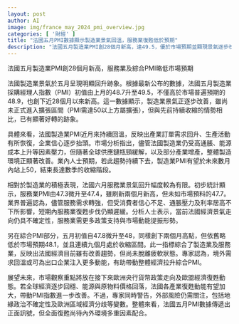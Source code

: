 ```yaml
---
layout: post
author: AI
image: img/france_may_2024_pmi_overview.jpg
categories: [ '財經' ]
title: "法國五月PMI數據顯示製造業景氣回溫，服務業復甦低於預期"
description: "法國五月製造業PMI創28個月新高，達49.5，優於市場預期並顯現景氣逐步改善；但服務業及綜合PMI升幅有限，復甦步伐仍顯遲緩，顯示法國經濟雖現回升跡象，全面復甦仍需關注外部風險及政策動向。"
---
```

法國五月製造業PMI創28個月新高，服務業及綜合PMI略低市場預期

法國製造業景氣於五月呈現明顯回升跡象。根據最新公布的數據，法國五月製造業採購經理人指數（PMI）初值由上月的48.7升至49.5，不僅高於市場普遍預期的48.9，也創下近28個月以來新高。這一數據顯示，製造業景氣正逐步改善，雖尚未正式進入擴張區間（PMI需達50以上方屬擴張），但與先前持續收縮的情勢相比，已有顯著好轉的跡象。

具體來看，法國製造業PMI近月來持續回溫，反映出產業訂單需求回升、生產活動有所恢復，企業信心逐步抬頭。市場分析指出，儘管法國製造業仍受高通脹、能源成本上升等因素壓力，但隨著全球供應鏈瓶頸緩解，以及部分產業增產，整體製造環境正顯著改善。業內人士預期，若此趨勢持續下去，製造業PMI有望於未來數月內站上50，結束長達數季的收縮階段。

相對於製造業的積極表現，法國六月服務業景氣回升幅度較為有限。初步統計顯示，服務業PMI由47.3微升至47.4，雖刷新兩個月新高，但未如市場預料的47.7。業界普遍認為，儘管服務需求轉強，但受消費者信心不足、通脹壓力及利率居高不下所影響，短期內服務業復甦步伐仍顯遲緩。分析人士表示，當前法國經濟景氣走向仍具不確定性，服務業需更多政策支持與市場動能提振形勢。

另在綜合PMI部分，五月初值自47.8微升至48，同樣創下兩個月高點，但依舊略低於市場預期48.1，並且連續九個月處於收縮區間。此一指標綜合了製造業及服務業，反映出法國經濟目前雖有改善趨勢，但尚未脫離疲軟狀態。專家認為，境外需求回溫或可為出口企業注入更多動能，有助帶動整體經濟拉升綜合PMI。

展望未來，市場觀察重點將放在接下來歐洲央行貨幣政策走向及歐盟經濟復甦動態。若全球經濟逐步回穩、能源與原物料價格回落，法國各產業復甦動能有望加大，帶動PMI指數進一步改善。不過，專家同時警告，外部風險仍需關注，包括地緣政治不確定性及歐洲區域經濟分歧等變數。整體來看，法國五月PMI數據傳遞出正面訊號，但全面復甦尚待內外環境多重因素配合。
